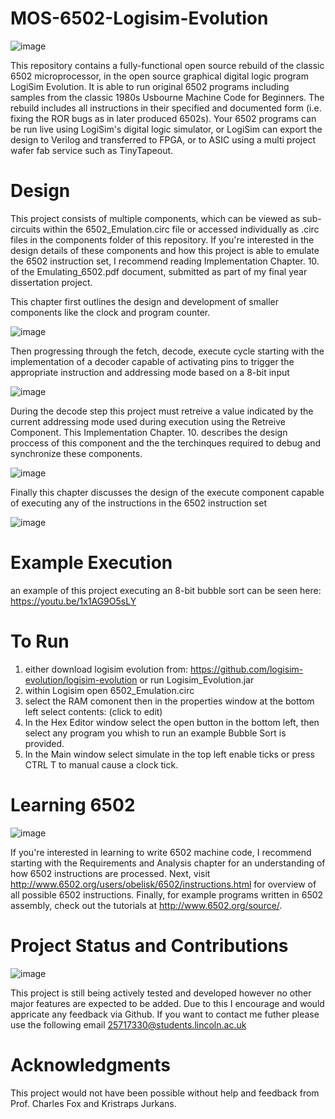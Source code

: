 # MOS-6502-Logisim-Evolution

![image](https://github.com/LAMB-TARK/MOS-6502-Logisim-Evolution/assets/152881313/30777a2d-d3a5-49cf-b147-b985a71c33eb)

This repository contains a fully-functional open source rebuild of the classic 6502 microprocessor, in the open source graphical digital logic program LogiSim Evolution.   It is able to run original 6502 programs including samples from the classic 1980s Usbourne Machine Code for Beginners. The rebuild includes all instructions in their specified and documented form (i.e. fixing the ROR bugs as in later produced 6502s). Your 6502 programs can be run live using LogiSim's digital logic simulator, or LogiSim can export the design to Verilog and transferred to FPGA, or to ASIC using a multi project wafer fab service such as TinyTapeout.


# Design 

This project consists of multiple components, which can be viewed as sub-circuits within the 6502_Emulation.circ file or accessed individually as .circ files in the components folder of this repository. If you're interested in the design details of these components and how this project is able to emulate the 6502 instruction set, I recommend reading Implementation Chapter. 10. of the Emulating_6502.pdf document, submitted as part of my final year dissertation project.

This chapter first outlines the design and development of smaller components like the clock and program counter.

![image](https://github.com/LAMB-TARK/MOS-6502-Logisim-Evolution/assets/152881313/2cc31422-989f-4480-9804-ac49a98d843d)

Then progressing through the fetch, decode, execute cycle starting with the implementation of a decoder capable of activating pins to trigger the appropriate instruction and addressing mode based on a 8-bit input

![image](https://github.com/LAMB-TARK/MOS-6502-Logisim-Evolution/assets/152881313/75d48cb8-f29e-46e0-9a97-3143d06062bb)

During the decode step this project must retreive a value indicated by the current addressing mode used during execution using the Retreive Component. This Implementation Chapter. 10. describes the design proccess of this component and the the terchinques required to debug and synchronize these components.

![image](https://github.com/LAMB-TARK/MOS-6502-Logisim-Evolution/assets/152881313/4236128e-c33d-4e18-9ed2-7058c8ca20fd)

Finally this chapter discusses the design of the execute component capable of executing any of the instructions in the 6502 instruction set 

![image](https://github.com/LAMB-TARK/MOS-6502-Logisim-Evolution/assets/152881313/ad2937f2-20c4-48f6-bfc9-e63557b727b0)



# Example Execution

an example of this project executing an 8-bit bubble sort can be seen here: https://youtu.be/1x1AG9O5sLY 

# To Run
1) either download logisim evolution from: https://github.com/logisim-evolution/logisim-evolution or run Logisim_Evolution.jar
2) within Logisim open 6502_Emulation.circ
3) select the RAM comonent then in the properties window at the bottom left select contents: (click to edit)
4) In the Hex Editor window select the open button in the bottom left, then select any program you whish to run an example Bubble Sort is provided.
5) In the Main window select simulate in the top left enable ticks or press CTRL T to manual cause a clock tick.

# Learning 6502

![image](https://github.com/LAMB-TARK/MOS-6502-Logisim-Evolution/assets/152881313/0e3f0d4b-785f-4910-959c-851178425ef5)


If you're interested in learning to write 6502 machine code, I recommend starting with the Requirements and Analysis chapter for an understanding of how 6502 instructions are processed. Next, visit http://www.6502.org/users/obelisk/6502/instructions.html for overview of all possible 6502 instructions. Finally, for example programs written in 6502 assembly, check out the tutorials at http://www.6502.org/source/.

# Project Status and Contributions

![image](https://github.com/LAMB-TARK/MOS-6502-Logisim-Evolution/assets/152881313/561f4ab7-74fa-4d8d-ab76-8cb152c5703a)


This project is still being actively tested and developed however no other major features are expected to be added. Due to this I encourage and would appricate any feedback via Github. If you want to contact me futher please use the following email 25717330@students.lincoln.ac.uk

# Acknowledgments

This project would not have been possible without help and feedback from Prof. Charles Fox and Kristraps Jurkans.

